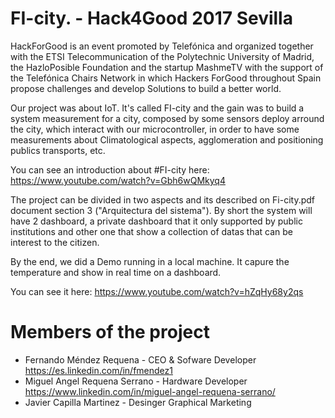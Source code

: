 # FI-city. - Hack4Good 2017 Sevilla

HackForGood is an event promoted by Telefónica and organized together with the ETSI Telecommunication of the Polytechnic University of Madrid, the HazloPosible Foundation and the startup MashmeTV with the support of the Telefónica Chairs Network in which Hackers ForGood throughout Spain propose challenges and develop Solutions to build a better world.

Our project was about IoT. It's called FI-city and the gain was to build a system measurement for a city, composed by some sensors deploy arround the city, which interact with our microcontroller, in order to have some measurements about Climatological aspects, agglomeration and positioning publics transports, etc. 

You can see an introduction about #FI-city here: https://www.youtube.com/watch?v=Gbh6wQMkyq4 

The project can be divided in two aspects and its described on Fi-city.pdf document section 3 ("Arquitectura del sistema"). By short the system will have 2 dashboard, a private dashboard that it only supported by public institutions and other one that show a collection of datas that can be interest to the citizen.  

By the end, we did a Demo running in a local machine. It capure the temperature and show in real time on a dashboard. 

You can see it here: https://www.youtube.com/watch?v=hZqHy68y2qs


 # Members of the project
- Fernando Méndez Requena - CEO & Sofware Developer https://es.linkedin.com/in/fmendez1 
- Miguel Angel Requena Serrano - Hardware Developer https://www.linkedin.com/in/miguel-angel-requena-serrano/
- Javier Capilla Martinez - Desinger Graphical Marketing  
